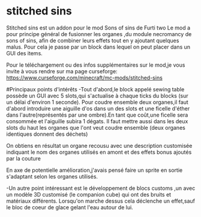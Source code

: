 # stitched sins
Stitched sins est un addon pour le mod Sons of sins de Furti two
Le mod a pour principe général de fusionner les organes ,du module necromancy de sons of sins, afin de combiner leurs effets tout en y ajoutant quelques malus.
Pour cela je passe par un block dans lequel on peut placer dans un GUI des items.

Pour le téléchargement ou des infos supplémentaires sur le mod,je vous invite à vous rendre sur ma page curseforge:
https://www.curseforge.com/minecraft/mc-mods/stitched-sins

#Principaux points d'intérêts
-Tout d'abord,le block appelé sewing table possède un GUI avec 5 slots,qui s'actualise à chaque ticks du blocks (sur un délai d'environ 1 seconde).
Pour coudre ensemble deux organes,il faut d'abord introduire une aiguille d'os dans un des slots et une ficelle d'éther dans l'autre(représentés par une ombre).En tant que coût,une ficelle sera consommée et l'aiguille subira 1 dégats.
Il faut mettre aussi dans les deux slots du haut les organes que l'ont veut coudre ensemble (deux organes identiques donnent des déchets)

On obtiens en résultat un organe recousu avec une description customisée indiquant le nom des organes utilisés en amont et des effets bonus ajoutés par la couture

En axe de potentielle amélioration,j'avais pensé faire un sprite en sortie s'adaptant  selon les organes utilisés.

-Un autre point intéressant est le développement de blocs customs ,un avec un modèle 3D customisé (le companion cube) qui ont des bruits et matériaux différents.
Lorsqu'on marche dessus cela déclenche un effet,sauf le bloc de coeur de glace gelant l'eau autour de lui.

